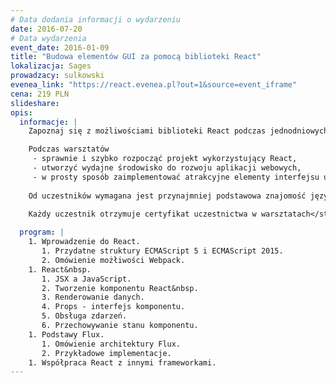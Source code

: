 ```yaml
---
# Data dodania informacji o wydarzeniu
date: 2016-07-20
# Data wydarzenia
event_date: 2016-01-09
title: "Budowa elementów GUI za pomocą biblioteki React"
lokalizacja: Sages
prowadzacy: sulkowski
evenea_link: "https://react.evenea.pl?out=1&source=event_iframe"
cena: 219 PLN
slideshare:
opis:
  informacje: |
    Zapoznaj się z możliwościami biblioteki React podczas jednodniowych warsztatów z ekspertem Sages!

    Podczas warsztatów
     - sprawnie i szybko rozpocząć projekt wykorzystujący React,
     - utworzyć wydajne środowisko do rozwoju aplikacji webowych,
     - w prosty sposób zaimplementować atrakcyjne elementy interfejsu użytkownika.
    
    Od uczestników wymagana jest przynajmniej podstawowa znajomość języka JavaScript. Uczestnicy w trakcie zajęć korzystają z własnego sprzętu (wymagany komputer z min. 4GB RAM, preferowany system operacyjny: Linux / OS X).

    Każdy uczestnik otrzymuje certyfikat uczestnictwa w warsztatach</strong> w formie elektronicznej.
                     
  program: |
    1. Wprowadzenie do React.
       1. Przydatne struktury ECMAScript 5 i ECMAScript 2015.
       2. Omówienie możłiwości Webpack.
    1. React&nbsp.
       1. JSX a JavaScript.
       2. Tworzenie komponentu React&nbsp.
       3. Renderowanie danych.
       4. Props - interfejs komponentu.
       5. Obsługa zdarzeń.
       6. Przechowywanie stanu komponentu.
    1. Podstawy Flux.
       1. Omówienie architektury Flux.
       2. Przykładowe implementacje.
    1. Współpraca React z innymi frameworkami.
---
```


